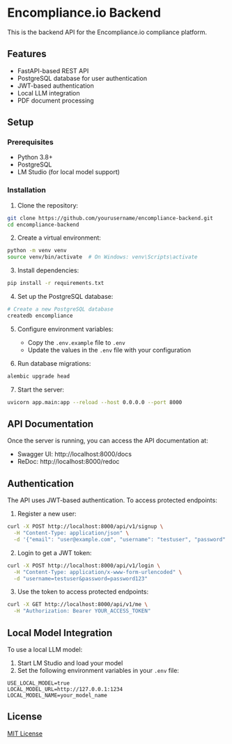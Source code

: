 # Encompliance.io Backend

This is the backend API for the Encompliance.io compliance platform.

## Features

- FastAPI-based REST API
- PostgreSQL database for user authentication
- JWT-based authentication
- Local LLM integration
- PDF document processing

## Setup

### Prerequisites

- Python 3.8+
- PostgreSQL
- LM Studio (for local model support)

### Installation

1. Clone the repository:
```bash
git clone https://github.com/yourusername/encompliance-backend.git
cd encompliance-backend
```

2. Create a virtual environment:
```bash
python -m venv venv
source venv/bin/activate  # On Windows: venv\Scripts\activate
```

3. Install dependencies:
```bash
pip install -r requirements.txt
```

4. Set up the PostgreSQL database:
```bash
# Create a new PostgreSQL database
createdb encompliance
```

5. Configure environment variables:
   - Copy the `.env.example` file to `.env`
   - Update the values in the `.env` file with your configuration

6. Run database migrations:
```bash
alembic upgrade head
```

7. Start the server:
```bash
uvicorn app.main:app --reload --host 0.0.0.0 --port 8000
```

## API Documentation

Once the server is running, you can access the API documentation at:
- Swagger UI: http://localhost:8000/docs
- ReDoc: http://localhost:8000/redoc

## Authentication

The API uses JWT-based authentication. To access protected endpoints:

1. Register a new user:
```bash
curl -X POST http://localhost:8000/api/v1/signup \
  -H "Content-Type: application/json" \
  -d '{"email": "user@example.com", "username": "testuser", "password": "password123"}'
```

2. Login to get a JWT token:
```bash
curl -X POST http://localhost:8000/api/v1/login \
  -H "Content-Type: application/x-www-form-urlencoded" \
  -d "username=testuser&password=password123"
```

3. Use the token to access protected endpoints:
```bash
curl -X GET http://localhost:8000/api/v1/me \
  -H "Authorization: Bearer YOUR_ACCESS_TOKEN"
```

## Local Model Integration

To use a local LLM model:

1. Start LM Studio and load your model
2. Set the following environment variables in your `.env` file:
```
USE_LOCAL_MODEL=true
LOCAL_MODEL_URL=http://127.0.0.1:1234
LOCAL_MODEL_NAME=your_model_name
```

## License

[MIT License](LICENSE) 